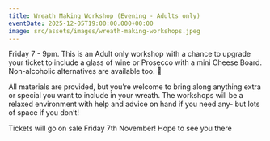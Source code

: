 ```yaml
---
title: Wreath Making Workshop (Evening - Adults only)
eventDate: 2025-12-05T19:00:00.000+00:00
image: src/assets/images/wreath-making-workshops.jpeg
---
```

Friday 7 - 9pm. This is an Adult only workshop with a chance to upgrade your ticket to include a glass of wine or Prosecco with a mini Cheese Board.
Non-alcoholic alternatives are available too.
🌲

All materials are provided, but you’re welcome to bring along anything extra or special you want to include in your wreath.
The workshops will be a relaxed environment with help and advice on hand if you need any- but lots of space if you don’t!

Tickets will go on sale Friday 7th November!
Hope to see you there
